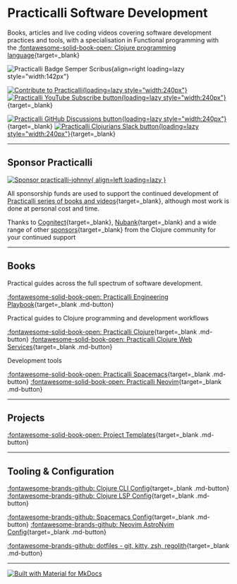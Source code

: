 # Practicalli Software Development

Books, articles and live coding videos covering software development practices and tools, with a specialisation in Functional programming with the [:fontawesome-solid-book-open: Clojure programming language](https://practical.li/clojure/){target=_blank}

![Practicalli Badge Semper Scribus](https://github.com/practicalli/graphic-design/blob/live/designs/practicalli-badge-semper-scribus-circle-keyboard.png?raw=true){align=right loading=lazy style="width:142px"}

[![Contribute to Practicalli](https://github.com/practicalli/graphic-design/blob/live/buttons/practicalli-logo-contribute-button.png?raw=true){loading=lazy style="width:240px"}](contributing.md)
[![Practicalli YouTube Subscribe button](https://github.com/practicalli/graphic-design/blob/live/buttons/practicalli-youtube-channel-subscribe-button.png?raw=true){loading=lazy style="width:240px"}](https://youtube.com/practicalli){target=_blank}

[![Practicalli GitHub Discussions button](https://github.com/practicalli/graphic-design/blob/live/buttons/practicalli-github-discussions-button.png?raw=true){loading=lazy style="width:240px"}](https://github.com/orgs/practicalli/discussions){target=_blank}
[![Practicalli Clojurians Slack button](https://github.com/practicalli/graphic-design/blob/live/buttons/practicalli-slack-channel-button.png?raw=true){loading=lazy style="width:240px"}](https://clojurians.slack.com/messages/practicalli){target=_blank}

---

## Sponsor Practicalli

[![Sponsor practicalli-johnny](https://raw.githubusercontent.com/practicalli/graphic-design/live/buttons/practicalli-github-sponsors-button.png){ align=left loading=lazy }](https://github.com/sponsors/practicalli-johnny/)

All sponsorship funds are used to support the continued development of [Practicalli series of books and videos](https://practical.li/){target=_blank}, although most work is done at personal cost and time.

Thanks to [Cognitect](https://www.cognitect.com/){target=_blank}, [Nubank](https://nubank.com.br/){target=_blank} and a wide range of other [sponsors](https://github.com/sponsors/practicalli-johnny#sponsors){target=_blank} from the Clojure community for your continued support

---

## Books

Practical guides across the full spectrum of software development.

[:fontawesome-solid-book-open: Practicalli Engineering Playbook](https://practical.li/engineering-playbook){target=_blank .md-button}

Practical guides to Clojure programming and development workflows

[:fontawesome-solid-book-open: Practicalli Clojure](https://practical.li/clojure){target=_blank .md-button}
[:fontawesome-solid-book-open: Practicalli Clojure Web Services](https://practical.li/clojure-web-services){target=_blank .md-button}

Development tools

[:fontawesome-solid-book-open: Practicalli Spacemacs](https://practical.li/spacemacs){target=_blank .md-button}
[:fontawesome-solid-book-open: Practicalli Neovim](https://practical.li/neovim){target=_blank .md-button}

---

## Projects

[:fontawesome-solid-book-open: Project Templates](https://practical.li/clojure/clojure-cli/projects/templates/practicalli/){target=_blank .md-button}

---

## Tooling & Configuration


[:fontawesome-brands-github: Clojure CLI Config](https://github.com/practicalli/clojure-cli-config/){target=_blank .md-button}
[:fontawesome-brands-github: Clojure LSP Config](https://github.com/practicalli/clojure-lsp-config/){target=_blank .md-button}

[:fontawesome-brands-github: Spacemacs Config](https://github.com/practicalli/spacemacs-config/){target=_blank .md-button}
[:fontawesome-brands-github: Neovim AstroNvim Config](https://github.com/practicalli/astronvim-config/){target=_blank .md-button}

[:fontawesome-brands-github: dotfiles - git, kitty, zsh, regolith](https://github.com/practicalli/astronvim-config/){target=_blank .md-button}

---

[![Built with Material for MkDocs](https://img.shields.io/badge/Material_for_MkDocs-526CFE?style=for-the-badge&logo=MaterialForMkDocs&logoColor=white)](https://squidfunk.github.io/mkdocs-material/)
